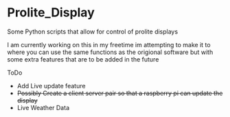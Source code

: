 # Prolite_Display
Some Python scripts that allow for control of prolite displays

I am currently working on this in my freetime im attempting to make it to where you can use the same functions as the origional software but with some extra features that are to be added in the future

ToDo
- Add Live update feature
- ~~Possibly Create a client server pair so that a raspberry pi can update the display~~
- Live Weather Data
